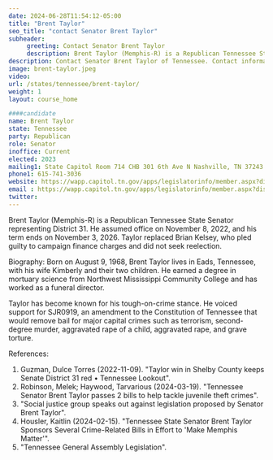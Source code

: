 ```yaml
---
date: 2024-06-28T11:54:12-05:00
title: "Brent Taylor"
seo_title: "contact Senator Brent Taylor"
subheader:
     greeting: Contact Senator Brent Taylor
     description: Brent Taylor (Memphis-R) is a Republican Tennessee State Senator representing District 31. He assumed office on November 8, 2022, and his term ends on November 3, 2026.
description: Contact Senator Brent Taylor of Tennessee. Contact information for Brent Taylor includes email address, phone number, and mailing address.
image: brent-taylor.jpeg
video:
url: /states/tennessee/brent-taylor/
weight: 1
layout: course_home

####candidate
name: Brent Taylor
state: Tennessee
party: Republican
role: Senator
inoffice: Current
elected: 2023
mailing1: State Capitol Room 714 CHB 301 6th Ave N Nashville, TN 37243
phone1: 615-741-3036
website: https://wapp.capitol.tn.gov/apps/legislatorinfo/member.aspx?district=S31/
email : https://wapp.capitol.tn.gov/apps/legislatorinfo/member.aspx?district=S31/
twitter: 
---
```

Brent Taylor (Memphis-R) is a Republican Tennessee State Senator representing District 31. He assumed office on November 8, 2022, and his term ends on November 3, 2026. Taylor replaced Brian Kelsey, who pled guilty to campaign finance charges and did not seek reelection.

Biography:
Born on August 9, 1968, Brent Taylor lives in Eads, Tennessee, with his wife Kimberly and their two children. He earned a degree in mortuary science from Northwest Mississippi Community College and has worked as a funeral director.

Taylor has become known for his tough-on-crime stance. He voiced support for SJR0919, an amendment to the Constitution of Tennessee that would remove bail for major capital crimes such as terrorism, second-degree murder, aggravated rape of a child, aggravated rape, and grave torture.

References:
1. Guzman, Dulce Torres (2022-11-09). "Taylor win in Shelby County keeps Senate District 31 red • Tennessee Lookout".
2. Robinson, Melek; Haywood, Tarvarious (2024-03-19). "Tennessee Senator Brent Taylor passes 2 bills to help tackle juvenile theft crimes".
3. "Social justice group speaks out against legislation proposed by Senator Brent Taylor".
4. Housler, Kaitlin (2024-02-15). "Tennessee State Senator Brent Taylor Sponsors Several Crime-Related Bills in Effort to 'Make Memphis Matter'".
5. "Tennessee General Assembly Legislation".


